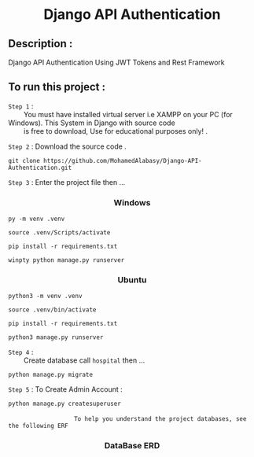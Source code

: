 <h1 align="center"> Django API Authentication </h1>

## Description :  
Django API Authentication Using JWT Tokens and Rest Framework

## To run this project :   

`Step 1` :  
&nbsp; &nbsp; &nbsp; &nbsp; You must have installed virtual server i.e XAMPP on your PC (for Windows). This System in Django with source code   
&nbsp; &nbsp; &nbsp; &nbsp; is free to download, Use for educational purposes only! .  

`Step 2` :  Download the source code .
```
git clone https://github.com/MohamedAlabasy/Django-API-Authentication.git
```


`Step 3` :  Enter the project file then ...
<h3 align="center"> Windows </h3>

```
py -m venv .venv
```
```
source .venv/Scripts/activate
```
```
pip install -r requirements.txt
```
```
winpty python manage.py runserver
```
<h3 align="center"> Ubuntu </h3>

```
python3 -m venv .venv
```
```
source .venv/bin/activate
```
```
pip install -r requirements.txt
```
```
python3 manage.py runserver
```

`Step 4` :  
&nbsp; &nbsp; &nbsp; &nbsp; Create database call `hospital` then ...
```
python manage.py migrate
```
`Step 5` :  To Create Admin Account : 
```
python manage.py createsuperuser
```

&nbsp; &nbsp; &nbsp; &nbsp; &nbsp; &nbsp; &nbsp; &nbsp; &nbsp; &nbsp; &nbsp; &nbsp; &nbsp; &nbsp; &nbsp; &nbsp; &nbsp;  `To help you understand the project databases, see the following ERF`
<h3 align="center"> DataBase ERD </h3>
<p align="center">
   <img src="">
</p>


